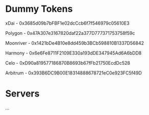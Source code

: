 # Dummy Tokens

xDai - 0x3685d09b7bFBF1e02dcCcb6f7f546979c05610E3

Polygon - 0x47A307e3167820daf22a377D777371753758f59c

Moonriver - 0x1421bDe4B10e8dd459b3BCb598810B1337D56842

Harmony - 0x6e6Fe8711F2109E330a193dDE347945Ad6A6bDD8

Celo - 0xD90a819577186870B8693b67fFb21750EcdDc528

Arbitrum - 0x393B6DC9B00E18314888678721eC0e923FC5f49D

# Servers

...